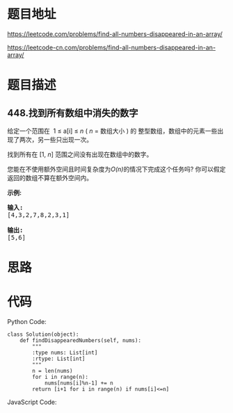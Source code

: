 # 题目地址
https://leetcode.com/problems/find-all-numbers-disappeared-in-an-array/

https://leetcode-cn.com/problems/find-all-numbers-disappeared-in-an-array/
# 题目描述
## 448.找到所有数组中消失的数字
<p>给定一个范围在&nbsp; 1 &le; a[i] &le; <em>n</em> (&nbsp;<em>n</em> = 数组大小 ) 的 整型数组，数组中的元素一些出现了两次，另一些只出现一次。</p>

<p>找到所有在 [1, <em>n</em>] 范围之间没有出现在数组中的数字。</p>

<p>您能在不使用额外空间且时间复杂度为<em>O(n)</em>的情况下完成这个任务吗? 你可以假定返回的数组不算在额外空间内。</p>

<p><strong>示例:</strong></p>

<pre>
<strong>输入:</strong>
[4,3,2,7,8,2,3,1]

<strong>输出:</strong>
[5,6]
</pre>

# 思路

# 代码
Python Code:

```
class Solution(object):
    def findDisappearedNumbers(self, nums):
        """
        :type nums: List[int]
        :rtype: List[int]
        """
        n = len(nums)
        for i in range(n):
            nums[nums[i]%n-1] += n
        return [i+1 for i in range(n) if nums[i]<=n]
```
JavaScript Code:

```

```
